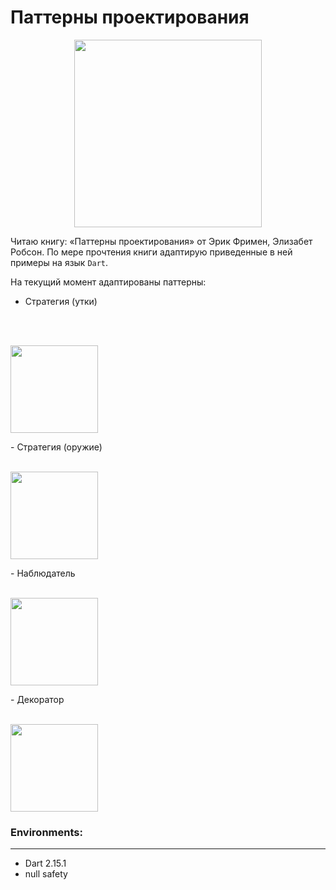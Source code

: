 # Паттерны проектирования
<p align="center">
    <img src="https://user-images.githubusercontent.com/47568606/147931423-74cb66ef-63ef-498b-82dd-a3128bd2d8a1.png" height="300">
</p>

Читаю книгу: «Паттерны проектирования» от Эрик Фримен, Элизабет Робсон. По мере прочтения книги адаптирую приведенные в ней примеры на язык `Dart`. 

На текущий момент адаптированы паттерны:
- Стратегия (утки)
<br>
<br>
    <p>
        <img src="https://user-images.githubusercontent.com/47568606/147931666-5c88a892-c9ca-4f20-a831-fcafffc19736.png" height="140">
    </p>
- Стратегия (оружие)
<br>
<br>
    <p>
        <img src="https://user-images.githubusercontent.com/47568606/147932196-af25aa59-40a0-4637-ad40-9aa424e1e4e8.png" height=140>
    </p>
- Наблюдатель
<br>
<br>
    <p>
        <img src="https://user-images.githubusercontent.com/47568606/147932917-60c5a957-0179-4336-a153-f52db8abda72.png" height=140>
    </p>
- Декоратор
<br>
<br>
    <p>
        <img src="https://user-images.githubusercontent.com/47568606/147933149-3ded83c8-eac1-4ae7-b34d-66e4c2ec0085.png" height=140>
    </p>


### Environments:
---

- Dart 2.15.1
- null safety
